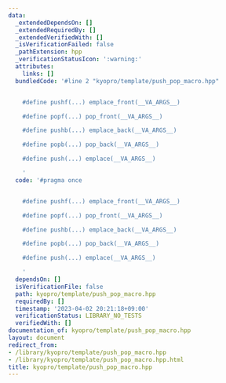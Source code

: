 ```yaml
---
data:
  _extendedDependsOn: []
  _extendedRequiredBy: []
  _extendedVerifiedWith: []
  _isVerificationFailed: false
  _pathExtension: hpp
  _verificationStatusIcon: ':warning:'
  attributes:
    links: []
  bundledCode: '#line 2 "kyopro/template/push_pop_macro.hpp"


    #define pushf(...) emplace_front(__VA_ARGS__)

    #define popf(...) pop_front(__VA_ARGS__)

    #define pushb(...) emplace_back(__VA_ARGS__)

    #define popb(...) pop_back(__VA_ARGS__)

    #define push(...) emplace(__VA_ARGS__)

    '
  code: '#pragma once


    #define pushf(...) emplace_front(__VA_ARGS__)

    #define popf(...) pop_front(__VA_ARGS__)

    #define pushb(...) emplace_back(__VA_ARGS__)

    #define popb(...) pop_back(__VA_ARGS__)

    #define push(...) emplace(__VA_ARGS__)

    '
  dependsOn: []
  isVerificationFile: false
  path: kyopro/template/push_pop_macro.hpp
  requiredBy: []
  timestamp: '2023-04-02 20:21:18+09:00'
  verificationStatus: LIBRARY_NO_TESTS
  verifiedWith: []
documentation_of: kyopro/template/push_pop_macro.hpp
layout: document
redirect_from:
- /library/kyopro/template/push_pop_macro.hpp
- /library/kyopro/template/push_pop_macro.hpp.html
title: kyopro/template/push_pop_macro.hpp
---
```


